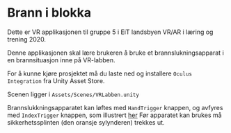 # Brann i blokka

Dette er VR applikasjonen til gruppe 5 i EiT landsbyen VR/AR i læring og trening 2020.

Denne applikasjonen skal lære brukeren å bruke et brannslukningsapparat i en brannsituasjon inne på VR-labben.

For å kunne kjøre prosjektet må du laste ned og installere `Oculus Integration` fra Unity Asset Store.

Scenen ligger i `Assets/Scenes/VRLabben.unity`

Brannslukkningsapparatet kan løftes med
`HandTrigger` knappen, og avfyres med `IndexTrigger` knappen,
som illustrert [her](https://developer.oculus.com/documentation/unity/unity-ovrinput/#virtual-mapping-accessed-as-individual-controllers)
Før apparatet kan brukes må sikkerhetssplinten (den oransje sylynderen) trekkes ut.

